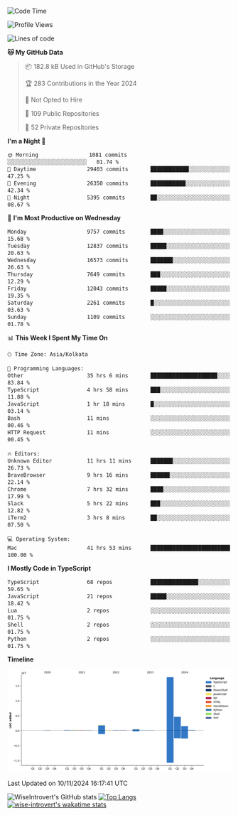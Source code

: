 <!--START_SECTION:waka-->
![Code Time](http://img.shields.io/badge/Code%20Time-1%2C812%20hrs%2031%20mins-blue)

![Profile Views](http://img.shields.io/badge/Profile%20Views-1-blue)

![Lines of code](https://img.shields.io/badge/From%20Hello%20World%20I%27ve%20Written-27.1%20million%20lines%20of%20code-blue)

**🐱 My GitHub Data** 

> 📦 182.8 kB Used in GitHub's Storage 
 > 
> 🏆 283 Contributions in the Year 2024
 > 
> 🚫 Not Opted to Hire
 > 
> 📜 109 Public Repositories 
 > 
> 🔑 52 Private Repositories 
 > 
**I'm a Night 🦉** 

```text
🌞 Morning                1081 commits        ░░░░░░░░░░░░░░░░░░░░░░░░░   01.74 % 
🌆 Daytime                29403 commits       ████████████░░░░░░░░░░░░░   47.25 % 
🌃 Evening                26350 commits       ███████████░░░░░░░░░░░░░░   42.34 % 
🌙 Night                  5395 commits        ██░░░░░░░░░░░░░░░░░░░░░░░   08.67 % 
```
📅 **I'm Most Productive on Wednesday** 

```text
Monday                   9757 commits        ████░░░░░░░░░░░░░░░░░░░░░   15.68 % 
Tuesday                  12837 commits       █████░░░░░░░░░░░░░░░░░░░░   20.63 % 
Wednesday                16573 commits       ███████░░░░░░░░░░░░░░░░░░   26.63 % 
Thursday                 7649 commits        ███░░░░░░░░░░░░░░░░░░░░░░   12.29 % 
Friday                   12043 commits       █████░░░░░░░░░░░░░░░░░░░░   19.35 % 
Saturday                 2261 commits        █░░░░░░░░░░░░░░░░░░░░░░░░   03.63 % 
Sunday                   1109 commits        ░░░░░░░░░░░░░░░░░░░░░░░░░   01.78 % 
```


📊 **This Week I Spent My Time On** 

```text
🕑︎ Time Zone: Asia/Kolkata

💬 Programming Languages: 
Other                    35 hrs 6 mins       █████████████████████░░░░   83.84 % 
TypeScript               4 hrs 58 mins       ███░░░░░░░░░░░░░░░░░░░░░░   11.88 % 
JavaScript               1 hr 18 mins        █░░░░░░░░░░░░░░░░░░░░░░░░   03.14 % 
Bash                     11 mins             ░░░░░░░░░░░░░░░░░░░░░░░░░   00.46 % 
HTTP Request             11 mins             ░░░░░░░░░░░░░░░░░░░░░░░░░   00.45 % 

🔥 Editors: 
Unknown Editor           11 hrs 11 mins      ███████░░░░░░░░░░░░░░░░░░   26.73 % 
BraveBrowser             9 hrs 16 mins       ██████░░░░░░░░░░░░░░░░░░░   22.14 % 
Chrome                   7 hrs 32 mins       ████░░░░░░░░░░░░░░░░░░░░░   17.99 % 
Slack                    5 hrs 22 mins       ███░░░░░░░░░░░░░░░░░░░░░░   12.82 % 
iTerm2                   3 hrs 8 mins        ██░░░░░░░░░░░░░░░░░░░░░░░   07.50 % 

💻 Operating System: 
Mac                      41 hrs 53 mins      █████████████████████████   100.00 % 
```

**I Mostly Code in TypeScript** 

```text
TypeScript               68 repos            ███████████████░░░░░░░░░░   59.65 % 
JavaScript               21 repos            █████░░░░░░░░░░░░░░░░░░░░   18.42 % 
Lua                      2 repos             ░░░░░░░░░░░░░░░░░░░░░░░░░   01.75 % 
Shell                    2 repos             ░░░░░░░░░░░░░░░░░░░░░░░░░   01.75 % 
Python                   2 repos             ░░░░░░░░░░░░░░░░░░░░░░░░░   01.75 % 
```



**Timeline**

![Lines of Code chart](https://raw.githubusercontent.com/wise-introvert/wise-introvert/master/assets/bar_graph.png)


 Last Updated on 10/11/2024 16:17:41 UTC
<!--END_SECTION:waka-->

![WiseIntrovert's GitHub stats](https://github-readme-stats.vercel.app/api?username=wise-introvert&count_private=true&show_icons=true)
[![Top Langs](https://github-readme-stats.vercel.app/api/top-langs/?username=wise-introvert&langs_count=10)](https://github.com/anuraghazra/github-readme-stats)
[![wise-introvert's wakatime stats](https://github-readme-stats.vercel.app/api/wakatime?username=wiseintrovert)](https://github.com/anuraghazra/github-readme-stats)
